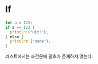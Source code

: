 # If

```rs
let a = 123;
if a == 123 {
  println!("Hit!");
} else {
  printlnt!("None");
}
```

러스트에서는 조건문에 괄호가 존재하지 않는다.
